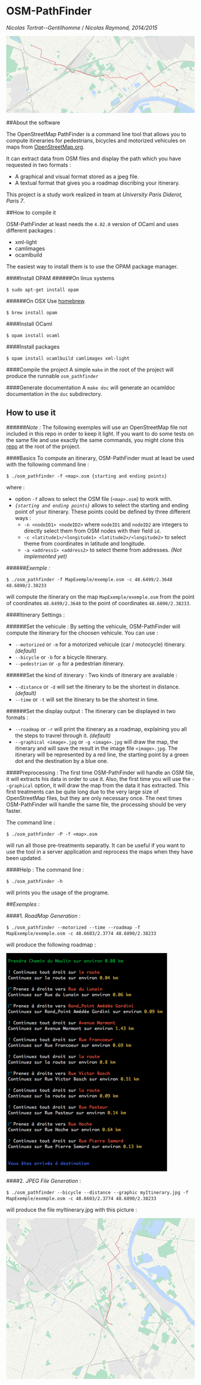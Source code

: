 OSM-PathFinder
==============
_Nicolas Tortrat--Gentilhomme_ / _Nicolas Raymond, 2014/2015_

![Preview](/images/Preview.jpg)


##About the software

The OpenStreetMap PathFinder is a command line tool that allows you to compute itineraries
for pedestrians, bicycles and motorized vehicules on maps from [OpenStreetMap.org](https://www.openstreetmap.org/).

It can extract data from OSM files and display the path which you have requested in two formats :
 - A graphical and visual format stored as a jpeg file.
 - A textual format that gives you a roadmap discribing your itinerary.

This project is a study work realized in team at _University Paris Diderot, Paris 7_.


##How to compile it

OSM-PathFinder at least needs the `4.02.0` version of OCaml and uses different packages :
 - xml-light
 - camlimages 
 - ocamlbuild

The easiest way to install them is to use the OPAM package manager.

####Install OPAM
######On linux systems
```
$ sudo apt-get install opam
```
######On OSX
Use [homebrew](http://brew.sh/).
```
$ brew install opam
```

####Install OCaml
```
$ opam install ocaml
```

####Install packages
```
$ opam install ocamlbuild camlimages xml-light
```

####Compile the project
A simple ` make ` in the root of the project  will produce the runnable `osm_pathfinder`

####Generate documentation
A ` make doc ` will generate an ocamldoc documentation in the `doc` subdirectory.


## How to use it

######_Note :_
The following exemples will use an OpenStreetMap file not included in this repo in order to keep
it light. If you want to do some tests on the same file and use exactly the same commands, you might
clone this [repo](https://github.com/PixelSpirit/MapExemple) at the root of the project.

####Basics
To compute an itinerary, OSM-PathFinder must at least be used with the following command line :
```
$ ./osm_pathfinder -f <map>.osm {starting and ending points}
```
where :
 - option `-f` allows to select the OSM file (`<map>.osm`) to work with.
 - _`{starting and ending points}`_ allows to select the starting and ending point of your itinerary.
   These points could be defined by three different ways :
   - `-n <nodeID1> <nodeID2>` where `nodeID1` and `nodeID2` are integers to directly select them from
     OSM nodes with their field `id`.
   - `-c <latitude1>/<longitude1> <latitude2>/<longitude2>` to select theme from coordinates in latitude
     and longitude.
   - `-a <address1> <address2>` to select theme from addresses. _(Not implemented yet)_

######_Exemple :_
```
$ ./osm_pathfinder -f MapExemple/exemple.osm -c 48.6499/2.3648 48.6890/2.38233
```
will compute the itinerary on the map `MapExemple/exemple.osm` from the point of coordinates `48.6499/2.3648`
to the point of coordinates `48.6890/2.38233`.

####Itinerary Settings :

######Set the vehicule :
By setting the vehicule, OSM-PathFinder will compute the itinerary for the choosen vehicule.
You can use :
 - `--motorized` or `-m` for a motorized vehicule (car / motocycle) itinerary. _(default)_
 - `--bicycle` or `-b` for a bicycle itinerary.
 - `--pedestrian` or `-p` for a pedestrian itinerary.
 
 
######Set the kind of itinerary :
Two kinds of itinerary are available :
 - `--distance` or `-d` will set the itinerary to be the shortest in distance. _(default)_
 - `--time` or `-t` will set the itinerary to be the shortest in time.

######Set the display output :
The itinerary can be displayed in two formats :
 - `--roadmap` or `-r` will print the itinerary as a roadmap, explaining you all the steps
   to travrel through it. _(default)_
 - `--graphical <image>.jpg` or `-g <image>.jpg` will draw the map, the itinerary and
   will save the result in the image file `<image>.jpg`. The itinerary will be represented
   by a red line, the starting point by a green dot and the destination by a blue one. 


####Preprocessing :
The first time OSM-PathFinder will handle an OSM file, it will extracts his data in order to
use it. Also, the first time you will use the `--graphical` option, it will draw the map from
the data it has extracted.
This first treatments can be quite long due to the very large size of OpenStreetMap files, but
they are only necessary once. The next times OSM-PathFinder will handle the same file, the processing
should be very faster.

The command line :
```
$ ./osm_pathfinder -P -f <map>.osm
```
will run all those pre-treatments separatly. It can be useful if you want to use the tool in a server
application and reprocess the maps when they have been updated.

####Help :
The command line :
```
$ ./osm_pathfinder -h
```
will prints you the usage of the programe.


##_Exemples :_

####1. _RoadMap Generation_ :
```
$ ./osm_pathfinder --motorized --time --roadmap -f MapExemple/exemple.osm -c 48.6603/2.3774 48.6890/2.38233
```
will produce the following roadmap :

![roadmap](/images/roadmap.png)

####2. _JPEG File Generation_ :
```
$ ./osm_pathfinder --bicycle --distance --graphic myItinerary.jpg -f MapExemple/exemple.osm -c 48.6603/2.3774 48.6890/2.38233
```
will produce the file myItinerary.jpg with this picture :

![myItinerary](/images/myItinerary.jpg)



 


